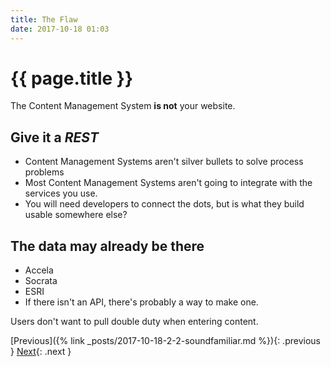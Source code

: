 ```yaml
---
title: The Flaw
date: 2017-10-18 01:03
---
```


# {{ page.title }}

The Content Management System **is not** your website.

## Give it a *REST*

- Content Management Systems aren't silver bullets to solve process problems
- Most Content Management Systems aren't going to integrate with the services you use.
- You will need developers to connect the dots, but is what they build usable somewhere else?

## The data may already be there
- Accela
- Socrata
- ESRI
- If there isn't an API, there's probably a way to make one.

Users don't want to pull double duty when entering content.


[Previous]({% link _posts/2017-10-18-2-2-soundfamiliar.md %}){: .previous }
[Next](){: .next }
